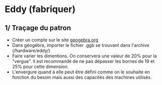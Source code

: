 # Eddy (fabriquer)
## 1/ Traçage du patron

 - Créer un compte sur le site [geogebra.org](https://www.geogebra.org/) 
 - Dans géogébra, importer le fichier .ggb se trouvant dans l'archive (/hardware/eddy/)
 - Faire varier les dimentions. On conservera une valeur de 20% pour la "vergue". Il est recommandé de ne pas dépasser les bornes de 19 et 25% pour cette dimension. 
 - L'envergure quand à elle peut être défini comme on le souhaite en fonction du besoin mais aussi des capacités des machines utilisés. 